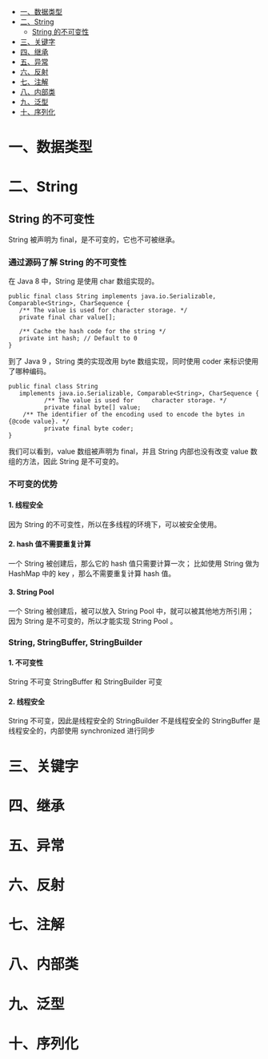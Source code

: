 <!-- TOC -->
- [一、数据类型](#一数据类型)
- [二、String](#二String)
  - [String 的不可变性](#String的不可变性)
- [三、关键字](#三关键字)
- [四、继承](#四继承)
- [五、异常](#异常)
- [六、反射](#六反射)
- [七、注解](#七注解)
- [八、内部类](#八内部类)
- [九、泛型](#九泛型)
- [十、序列化](#十序列化)
<!-- TOC -->


# 一、数据类型


# 二、String

## String 的不可变性
String 被声明为 final，是不可变的，它也不可被继承。

### 通过源码了解 String 的不可变性

在 Java 8 中，String 是使用 char 数组实现的。
```
public final class String implements java.io.Serializable, Comparable<String>, CharSequence {
   /** The value is used for character storage. */
   private final char value[];

   /** Cache the hash code for the string */
   private int hash; // Default to 0
}
```
到了 Java 9 ，String 类的实现改用 byte 数组实现，同时使用 coder 来标识使用了哪种编码。
```
public final class String
   implements java.io.Serializable, Comparable<String>, CharSequence {
          /** The value is used for 	character storage. */
          private final byte[] value;
    /** The identifier of the encoding used to encode the bytes in {@code value}. */
          private final byte coder;
}
```
我们可以看到，value 数组被声明为 final，并且 String 内部也没有改变 value 数组的方法，因此 String 是不可变的。

### 不可变的优势

#### 1. 线程安全
因为 String 的不可变性，所以在多线程的环境下，可以被安全使用。

#### 2. hash 值不需要重复计算
一个 String 被创建后，那么它的 hash 值只需要计算一次；
比如使用 String 做为 HashMap 中的 key ，那么不需要重复计算 hash 值。

#### 3. String Pool
一个 String 被创建后，被可以放入 String Pool 中，就可以被其他地方所引用；因为 String 是不可变的，所以才能实现 String Pool 。

### String, StringBuffer, StringBuilder

#### 1. 不可变性
String 不可变
StringBuffer 和 StringBuilder 可变

#### 2. 线程安全
String 不可变，因此是线程安全的
StringBuilder 不是线程安全的
StringBuffer 是线程安全的，内部使用 synchronized 进行同步


# 三、关键字


# 四、继承


# 五、异常


# 六、反射


# 七、注解


# 八、内部类


# 九、泛型


# 十、序列化
